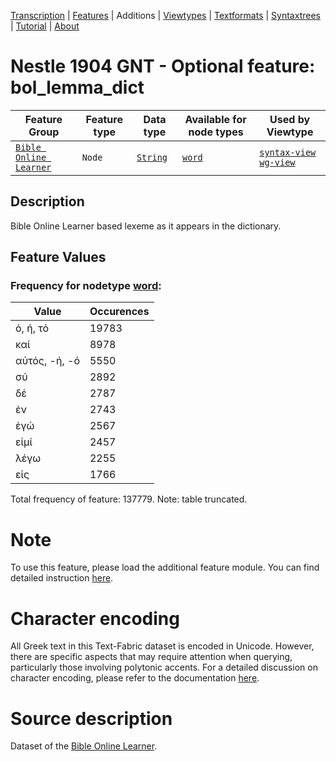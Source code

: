 <a name="start"></a>
<div class="hidden-content"><a href="../transcription.md">Transcription</a> | <a href="../features/README.md#start">Features</a> | Additions | <a href="../viewtypes.md#start">Viewtypes</a> | <a href="../textformats.md#start">Textformats</a> |  <a href="../syntaxtrees.md#start">Syntaxtrees</a> | <a href="../tutorial/README.md#start">Tutorial</a>  | <a href="../about.md#start">About</a></div>

# Nestle 1904 GNT - Optional feature: bol_lemma_dict

Feature Group | Feature type |Data type |Available for node types | Used by Viewtype 
---|---|---|---|---
[`Bible Online Learner`](featuresbyfeaturegroup.md#bible-online-learner)|`Node`|[`String`](featuresbydatatype.md#string)| [`word`](featuresbynodetype.md#word) |[`syntax-view`](../syntax-view.md#start) [`wg-view`](../wg-view.md#start) 

## Description

Bible Online Learner based lexeme as it appears in the dictionary.

## Feature Values

### Frequency for nodetype [word](featuresbynodetype.md#word):

Value|Occurences
---|---
ὁ, ἡ, τό|19783
καί|8978
αὐτός, -ή, -ό|5550
σύ|2892
δέ|2787
ἐν|2743
ἐγώ|2567
εἰμί|2457
λέγω|2255
εἰς|1766

Total frequency of feature: 137779. Note: table truncated.

# Note

To use this feature, please load the additional feature module. You can find detailed instruction [here](README.md#adding-the-features).

# Character encoding

All Greek text in this Text-Fabric dataset is encoded in Unicode. However, there are specific aspects that may require attention when querying, particularly those involving polytonic accents. For a detailed discussion on character encoding, please refer to the documentation [here](../characterencoding.md#start).

# Source description

Dataset of the [Bible Online Learner](https://learner.bible/).
 
